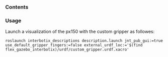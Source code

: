 ### Contents


### Usage
Launch a visualization of the px150 with the custom gripper as followes:
```
roslaunch interbotix_descriptions description.launch jnt_pub_gui:=true use_default_gripper_fingers:=false external_urdf_loc:='$(find flex_gazebo_interbotix)/urdf/custom_gripper.urdf.xacro'
```
